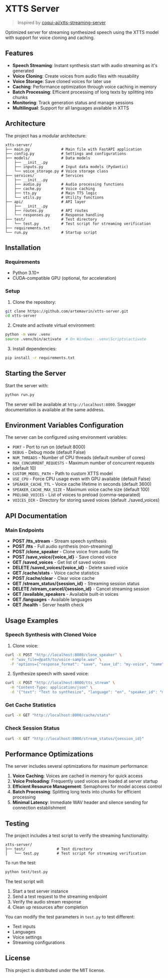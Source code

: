 # XTTS Server

> Inspired by [coqui-ai/xtts-streaming-server](https://github.com/coqui-ai/xtts-streaming-server)

Optimized server for streaming synthesized speech using the XTTS model with support for voice cloning and caching.

## Features

- **Speech Streaming**: Instant synthesis start with audio streaming as it's generated
- **Voice Cloning**: Create voices from audio files with reusability
- **Voice Storage**: Save cloned voices for later use
- **Caching**: Performance optimization through voice caching in memory
- **Batch Processing**: Efficient processing of long texts by splitting into chunks
- **Monitoring**: Track generation status and manage sessions
- **Multilingual**: Support for all languages available in XTTS

## Architecture

The project has a modular architecture:

```
xtts-server/
├── main.py              # Main file with FastAPI application
├── config.py            # Settings and configurations
├── models/              # Data models
│   ├── __init__.py
│   ├── inputs.py        # Input data models (Pydantic)
│   └── voice_storage.py # Voice storage class
├── services/            # Services
│   ├── __init__.py
│   ├── audio.py         # Audio processing functions
│   ├── cache.py         # Voice caching
│   ├── tts.py           # Main TTS logic
│   └── utils.py         # Utility functions
├── api/                 # API layer
│   ├── __init__.py
│   ├── routes.py        # API routes
│   └── responses.py     # Response handling
├── test/                # Test directory
│   └── test.py          # Test script for streaming verification
├── requirements.txt
└── run.py               # Startup script
```

## Installation

### Requirements

- Python 3.10+
- CUDA-compatible GPU (optional, for acceleration)

### Setup

1. Clone the repository:
```bash
git clone https://github.com/artemavrin/xtts-server.git
cd xtts-server
```

2. Create and activate virtual environment:
```bash
python -m venv .venv
source .venv/bin/activate  # On Windows: .venv\Scripts\activate
```

3. Install dependencies:
```bash
pip install -r requirements.txt
```

## Starting the Server

Start the server with:
```bash
python run.py
```

The server will be available at `http://localhost:8000`. Swagger documentation is available at the same address.

## Environment Variables Configuration

The server can be configured using environment variables:

- `PORT` - Port to run on (default 8000)
- `DEBUG` - Debug mode (default False)
- `NUM_THREADS` - Number of CPU threads (default number of cores)
- `MAX_CONCURRENT_REQUESTS` - Maximum number of concurrent requests (default 10)
- `CUSTOM_MODEL_PATH` - Path to custom XTTS model
- `USE_CPU` - Force CPU usage even with GPU available (default False)
- `SPEAKER_CACHE_TTL` - Voice cache lifetime in seconds (default 3600)
- `SPEAKER_CACHE_MAX_SIZE` - Maximum voice cache size (default 100)
- `PRELOAD_VOICES` - List of voices to preload (comma-separated)
- `VOICES_DIR` - Directory for storing saved voices (default ./saved_voices)

## API Documentation

### Main Endpoints

- **POST /tts_stream** - Stream speech synthesis
- **POST /tts** - Full audio synthesis (non-streaming)
- **POST /clone_speaker** - Clone voice from audio file
- **POST /save_voice/{voice_id}** - Save cloned voice
- **GET /saved_voices** - Get list of saved voices
- **DELETE /saved_voices/{voice_id}** - Delete saved voice
- **GET /cache/stats** - Voice cache statistics
- **POST /cache/clear** - Clear voice cache
- **GET /stream_status/{session_id}** - Streaming session status
- **DELETE /stream_cancel/{session_id}** - Cancel streaming session
- **GET /available_speakers** - Available built-in voices
- **GET /languages** - Available languages
- **GET /health** - Server health check

## Usage Examples

### Speech Synthesis with Cloned Voice

1. Clone voice:
```bash
curl -X POST "http://localhost:8000/clone_speaker" \
  -F "wav_file=@path/to/voice-sample.wav" \
  -F 'options={"response_format": "save", "save_id": "my-voice", "name": "My Voice", "description": "Voice description"}'
```

2. Synthesize speech with saved voice:
```bash
curl -X POST "http://localhost:8000/tts_stream" \
  -H "Content-Type: application/json" \
  -d '{"text": "Text to synthesize", "language": "en", "speaker_id": "my-voice"}'
```

### Get Cache Statistics

```bash
curl -X GET "http://localhost:8000/cache/stats"
```

### Check Session Status

```bash
curl -X GET "http://localhost:8000/stream_status/{session_id}"
```

## Performance Optimizations

The server includes several optimizations for maximum performance:

1. **Voice Caching**: Voices are cached in memory for quick access
2. **Voice Preloading**: Frequently used voices are loaded at server startup
3. **Efficient Resource Management**: Semaphores for model access control
4. **Batch Processing**: Splitting long texts into chunks for efficient processing
5. **Minimal Latency**: Immediate WAV header and silence sending for connection establishment

## Testing

The project includes a test script to verify the streaming functionality:

```
xtts-server/
├── test/              # Test directory
│   └── test.py        # Test script for streaming verification
```

To run the test:

```bash
python test/test.py
```

The test script will:
1. Start a test server instance
2. Send a test request to the streaming endpoint
3. Verify the audio stream response
4. Clean up resources after completion

You can modify the test parameters in `test.py` to test different:
- Text inputs
- Languages
- Voice settings
- Streaming configurations

## License

This project is distributed under the MIT license.